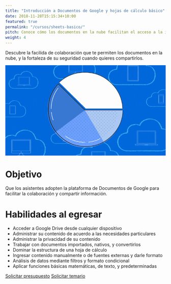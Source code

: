 ```yaml
---
title: "Introducción a Documentos de Google y hojas de cálculo básico"
date: 2018-11-28T15:15:34+10:00
featured: true
permalink: "/cursos/sheets-basico/"
pitch: Conoce cómo los documentos en la nube facilitan el acceso a la información y fortalecen su seguridad, a la vez que aprendes cómo analizar datos desde cualquier lugar y dispositivo
weight: 4
---
```


Descubre la facilida de colaboración que te permiten los documentos en la nube, y la fortaleza de su seguridad cuando quieres compartirlos.

![Portada de Introducción a Documentos de Google y hojas de cálculo básicas](/images/cursos/sheets-basico.gif)

# Objetivo

Que los asistentes adopten la plataforma de Documentos de Google para facilitar la colaboración y compartir información.

# Habilidades al egresar

- Acceder a Google Drive desde cualquier dispositivo
- Administrar su contenido de acuerdo a las necesidades particulares
- Administrar la privacidad de su contenido
- Trabajar con documentos importados, nativos, y convertirlos
- Dominar la estructura de una hoja de cálculo
- Ingresar contenido manualmente o de fuentes externas y darle formato
- Análisis de datos mediante filtros y formato condicional
- Aplicar funciones básicas matemáticas, de texto, y predeterminadas

<a href="#" class="cta presupuesto">Solicitar presupuesto</a>
<a href="#" class="cta presupuesto">Solicitar temario</a>

<!--
# Temario

1. Google Drive
    1. Acceso
        1. Administración de espacio
        1. Organización de contenido
        1. Privacidad y opciones para compartir
        1. Características específicas de Documentos
        1. Conversión automática de documentos
1. Hojas de cálculo
    1. Formato del documento
        1. Columnas y renglones
        1. Organización de información
        1. Ajuste de columnas
        1. Celdas
            1. Edición de celdas
            1. Formato de celdas
    1. Contenido
        1. Captura manual
        1. Importación
        1. Gráficos
    1. Filtros
    1. Funciones
        1. Operaciones matemáticas
            1. Operadores
            1. Crear conjuntos de funciones
            1. Regla de tres
        1. Funciones básicas de texto
            1. Referencias
            1. Texto literal
            1. Concatenación
        1. Funciones predeterminadas básicas
            1. Autosuma
            1. Suma, promedio, contar
    1. Formato condicional
    1. Privacidad y opciones para compartir
    1. Conversión de documento
-->